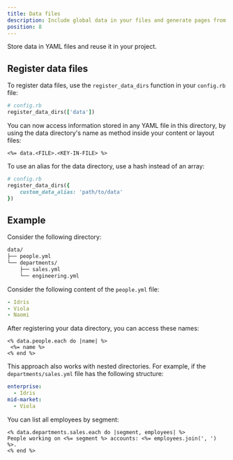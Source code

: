 ```yaml
---
title: Data files
description: Include global data in your files and generate pages from data.
position: 8
---
```


Store data in YAML files and reuse it in your project.

## Register data files

To register data files, use the `register_data_dirs` function
in your `config.rb` file:

```rb
# config.rb
register_data_dirs(['data'])
```

You can now access information stored in any YAML file in this directory,
by using the data directory's name as method inside your content or layout files:

```erb
<%= data.<FILE>.<KEY-IN-FILE> %>
```

To use an alias for the data directory, use a hash instead of an array:

```rb
# config.rb
register_data_dirs({
    custom_data_alias: 'path/to/data'
})
```

## Example

Consider the following directory:

```sh
data/
├── people.yml
└── departments/
    ├── sales.yml
    └── engineering.yml
```

Consider the following content of the `people.yml` file:

```yml
- Idris
- Viola
- Naomi
```

After registering your data directory, you can access these names:

```erb
<% data.people.each do |name| %>
 <%= name %>
<% end %>
```

This approach also works with nested directories.
For example, if the `departments/sales.yml` file has the following structure:

```yml
enterprise:
  - Idris
mid-market:
  - Viola
```

You can list all employees by segment:

```erb
<% data.departments.sales.each do |segment, employees| %>
People working on <%= segment %> accounts: <%= employees.join(', ') %>.
<% end %>
```
